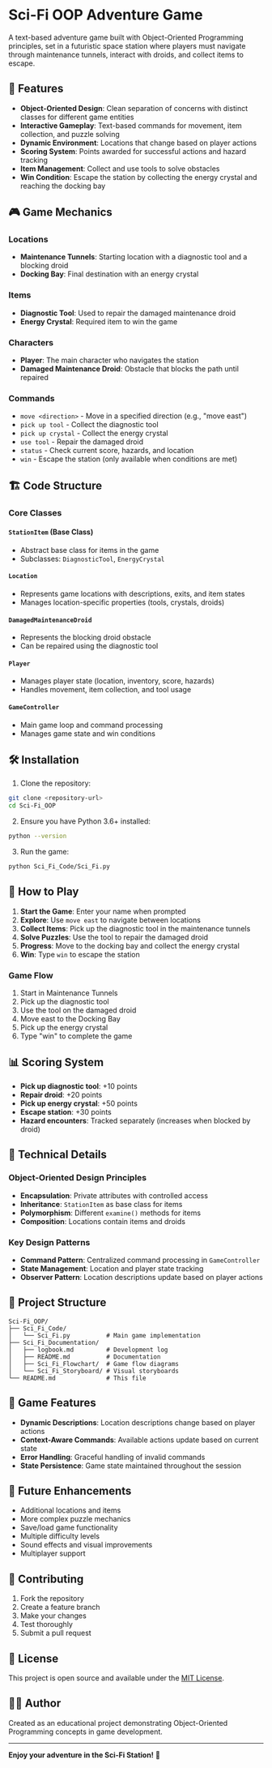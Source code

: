 # Sci-Fi OOP Adventure Game

A text-based adventure game built with Object-Oriented Programming principles, set in a futuristic space station where players must navigate through maintenance tunnels, interact with droids, and collect items to escape.

## 🚀 Features

- **Object-Oriented Design**: Clean separation of concerns with distinct classes for different game entities
- **Interactive Gameplay**: Text-based commands for movement, item collection, and puzzle solving
- **Dynamic Environment**: Locations that change based on player actions
- **Scoring System**: Points awarded for successful actions and hazard tracking
- **Item Management**: Collect and use tools to solve obstacles
- **Win Condition**: Escape the station by collecting the energy crystal and reaching the docking bay

## 🎮 Game Mechanics

### Locations
- **Maintenance Tunnels**: Starting location with a diagnostic tool and a blocking droid
- **Docking Bay**: Final destination with an energy crystal

### Items
- **Diagnostic Tool**: Used to repair the damaged maintenance droid
- **Energy Crystal**: Required item to win the game

### Characters
- **Player**: The main character who navigates the station
- **Damaged Maintenance Droid**: Obstacle that blocks the path until repaired

### Commands
- `move <direction>` - Move in a specified direction (e.g., "move east")
- `pick up tool` - Collect the diagnostic tool
- `pick up crystal` - Collect the energy crystal
- `use tool` - Repair the damaged droid
- `status` - Check current score, hazards, and location
- `win` - Escape the station (only available when conditions are met)

## 🏗️ Code Structure

### Core Classes

#### `StationItem` (Base Class)
- Abstract base class for items in the game
- Subclasses: `DiagnosticTool`, `EnergyCrystal`

#### `Location`
- Represents game locations with descriptions, exits, and item states
- Manages location-specific properties (tools, crystals, droids)

#### `DamagedMaintenanceDroid`
- Represents the blocking droid obstacle
- Can be repaired using the diagnostic tool

#### `Player`
- Manages player state (location, inventory, score, hazards)
- Handles movement, item collection, and tool usage

#### `GameController`
- Main game loop and command processing
- Manages game state and win conditions

## 🛠️ Installation

1. Clone the repository:
```bash
git clone <repository-url>
cd Sci-Fi_OOP
```

2. Ensure you have Python 3.6+ installed:
```bash
python --version
```

3. Run the game:
```bash
python Sci_Fi_Code/Sci_Fi.py
```

## 🎯 How to Play

1. **Start the Game**: Enter your name when prompted
2. **Explore**: Use `move east` to navigate between locations
3. **Collect Items**: Pick up the diagnostic tool in the maintenance tunnels
4. **Solve Puzzles**: Use the tool to repair the damaged droid
5. **Progress**: Move to the docking bay and collect the energy crystal
6. **Win**: Type `win` to escape the station

### Game Flow
1. Start in Maintenance Tunnels
2. Pick up the diagnostic tool
3. Use the tool on the damaged droid
4. Move east to the Docking Bay
5. Pick up the energy crystal
6. Type "win" to complete the game

## 📊 Scoring System

- **Pick up diagnostic tool**: +10 points
- **Repair droid**: +20 points
- **Pick up energy crystal**: +50 points
- **Escape station**: +30 points
- **Hazard encounters**: Tracked separately (increases when blocked by droid)

## 🔧 Technical Details

### Object-Oriented Design Principles

- **Encapsulation**: Private attributes with controlled access
- **Inheritance**: `StationItem` as base class for items
- **Polymorphism**: Different `examine()` methods for items
- **Composition**: Locations contain items and droids

### Key Design Patterns

- **Command Pattern**: Centralized command processing in `GameController`
- **State Management**: Location and player state tracking
- **Observer Pattern**: Location descriptions update based on player actions

## 📁 Project Structure

```
Sci-Fi_OOP/
├── Sci_Fi_Code/
│   └── Sci_Fi.py          # Main game implementation
├── Sci_Fi_Documentation/
│   ├── logbook.md         # Development log
│   ├── README.md          # Documentation
│   ├── Sci_Fi_Flowchart/  # Game flow diagrams
│   └── Sci_Fi_Storyboard/ # Visual storyboards
└── README.md              # This file
```

## 🎨 Game Features

- **Dynamic Descriptions**: Location descriptions change based on player actions
- **Context-Aware Commands**: Available actions update based on current state
- **Error Handling**: Graceful handling of invalid commands
- **State Persistence**: Game state maintained throughout the session

## 🔮 Future Enhancements

- Additional locations and items
- More complex puzzle mechanics
- Save/load game functionality
- Multiple difficulty levels
- Sound effects and visual improvements
- Multiplayer support

## 🤝 Contributing

1. Fork the repository
2. Create a feature branch
3. Make your changes
4. Test thoroughly
5. Submit a pull request

## 📝 License

This project is open source and available under the [MIT License](LICENSE).

## 👨‍💻 Author

Created as an educational project demonstrating Object-Oriented Programming concepts in game development.

---

**Enjoy your adventure in the Sci-Fi Station!** 🚀 